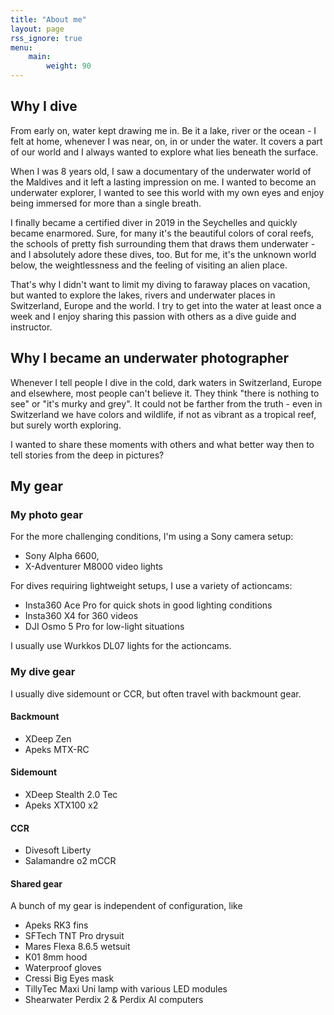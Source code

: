 ```yaml
---
title: "About me"
layout: page
rss_ignore: true
menu:
    main:
        weight: 90
---
```


## Why I dive

From early on, water kept drawing me in. Be it a lake, river or the ocean - I felt at home, whenever I was near, on, in or under the water.
It covers a part of our world and I always wanted to explore what lies beneath the surface.

When I was 8 years old, I saw a documentary of the underwater world of the Maldives and it left a lasting impression on me.
I wanted to become an underwater explorer, I wanted to see this world with my own eyes and enjoy being immersed for more than a single breath.

I finally became a certified diver in 2019 in the Seychelles and quickly became enarmored.
Sure, for many it's the beautiful colors of coral reefs, the schools of pretty fish surrounding them that draws them underwater - and I absolutely adore these dives, too. But for me, it's the unknown world below, the weightlessness and the feeling of visiting an alien place.

That's why I didn't want to limit my diving to faraway places on vacation, but wanted to explore the lakes, rivers and underwater places in Switzerland, Europe and the world. I try to get into the water at least once a week and I enjoy sharing this passion with others as a dive guide and instructor.

## Why I became an underwater photographer

Whenever I tell people I dive in the cold, dark waters in Switzerland, Europe and elsewhere, most people can't believe it.
They think "there is nothing to see" or "it's murky and grey". It could not be farther from the truth - even in Switzerland we have colors and wildlife, if not as vibrant as a tropical reef, but surely worth exploring.

I wanted to share these moments with others and what better way then to tell stories from the deep in pictures?

## My gear

### My photo gear

For the more challenging conditions, I'm using a Sony camera setup:
- Sony Alpha 6600, 
- X-Adventurer M8000 video lights

For dives requiring lightweight setups, I use a variety of actioncams:
- Insta360 Ace Pro for quick shots in good lighting conditions
- Insta360 X4 for 360 videos
- DJI Osmo 5 Pro for low-light situations

I usually use Wurkkos DL07 lights for the actioncams.

### My dive gear

I usually dive sidemount or CCR, but often travel with backmount gear.

#### Backmount

- XDeep Zen
- Apeks MTX-RC

#### Sidemount
- XDeep Stealth 2.0 Tec
- Apeks XTX100 x2

#### CCR
- Divesoft Liberty
- Salamandre o2 mCCR

#### Shared gear
A bunch of my gear is independent of configuration, like

- Apeks RK3 fins
- SFTech TNT Pro drysuit
- Mares Flexa 8.6.5 wetsuit
- K01 8mm hood
- Waterproof gloves
- Cressi Big Eyes mask
- TillyTec Maxi Uni lamp with various LED modules
- Shearwater Perdix 2 & Perdix AI computers
